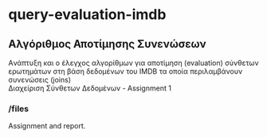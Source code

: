 # query-evaluation-imdb

## Αλγόριθμος Αποτίμησης Συνενώσεων
Aνάπτυξη και ο έλεγχος αλγορίθμων για αποτίμηση (evaluation) σύνθετων ερωτημάτων στη βάση δεδομένων του IMDB τα οποία περιλαμβάνουν συνενώσεις (joins)  
Διαχείριση Σύνθετων Δεδομένων - Assignment 1

### /files
Αssignment and report.
